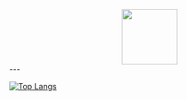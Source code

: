 <div id="header" align="center">
  <img src="https://media.giphy.com/media/o0vwzuFwCGAFO/giphy.gif" width="100"/>
</div>
---

[![Top Langs](https://github-readme-stats.vercel.app/api/top-langs/?username=uug4na&layout=compact&theme=vision-friendly-dark)](https://github.com/anuraghazra/github-readme-stats)
